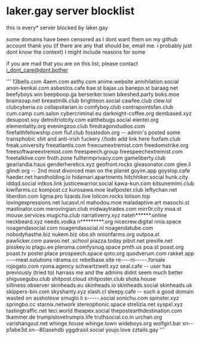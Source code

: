 # laker.gay server blocklist

this is every* server blocked by laker.gay

some domains have been censored as I dont want them on my github account thank you (if there are any that should be, email me. i probably just dont know the context)
I might include reasons for some

if you are mad that you are on this list, please contact i_dont_care@dont.bother

'''
13bells.com
4aem.com
aethy.com
anime.website
annihilation.social
anon-kenkai.com
asbestos.cafe
bae.st
bajax.us
banepo.st
baraag.net
beefyboys.win
beepboop.ga
berserker.town
bikeshed.party
boks.moe
brainsoap.net
breastmilk.club
brighteon.social
cawfee.club
clew.lol
clubcyberia.co
collapsitarian.io
comfyboy.club
contrapointsfan.club
cum.camp
cum.salon
cybercriminal.eu
darknight-coffee.org
dembased.xyz
desupost.soy
detroitriotcity.com
eatthebugs.social
eientei.org
elementality.org
eveningzoo.club
firedragonstudios.com
firefaithfellowship.com
fluf.club
fosstodon.org -- admin's posted some transphobic shit and anti-irish fuckery //todo add link here
foxfam.club
freak.university
freeatlantis.com
freecumextremist.com
freedomstrike.org
freesoftwareextremist.com
freespeech.group
freespeechextremist.com
freetalklive.com
froth.zone
fulltermprivacy.com
gameliberty.club
gearlandia.haus
genderheretics.xyz
geofront.rocks
gleasonator.com
glee.li
glindr.org -- 2nd most divorced man on the planet
goyim.app
goyslop.cafe
haeder.net
handholding.io
hidamari.apartments
hitchhiker.social
hunk.city
iddqd.social
intkos.link
justicewarrior.social
kawa-kun.com
kitsunemimi.club
kiwifarms.cc
kompost.cz
kurosawa.moe
leafposter.club
leftychan.net
liberdon.com
ligma.pro
lizards.live
lolicon.rocks
lolison.top
lovingexpressions.net
lucasvl.nl
mahodou.moe
maladaptive.art
masochi.st
mastinator.com
merovingian.club
midwaytrades.com
mirr0r.city
moa.st
mouse.services
mugicha.club
narrativerry.xyz
nateh******.online
neckbeard.xyz
needs.vodka
n*********.org
nicecrew.digital
nnia.space
noagendasocial.com
noagendasocial.nl
noagendatube.com
nobodyhasthe.biz
nukem.biz
obo.sh
onionfarms.org
outpoa.st
pawlicker.com
pawoo.net
.school
piazza.today
pibvt.net
pieville.net
pisskey.io
plagu.ee
pleroma.comfysnug.space
pmth.us
poa.st
poast.org
poast.tv
poster.place
prospeech.space
qoto.org
quodverum.com
rakket.app
----meat.solutions
rdrama.cc
rebelbase.site
re----ni-----.forsale
rojogato.com
ryona.agency
schwartzwelt.xyz
seal.cafe -- user has previously (tried to) harrass me and the admins didnt seem much better
shigusegubu.club
shitpost.cloud
shitposter.club
shota.house
silliness.observer
skinheads.eu
skinheads.io
skinheads.social
skinheads.uk
skippers-bin.com
skyshanty.xyz
slash.cl
sleepy.cafe -- such a good domain wasted on assholesw
smuglo.li
s-----.social
sonichu.com
spinster.xyz
springbo.cc
starnix.network
stereophonic.space
strelizia.net
syspxl.xyz
tastingtraffic.net
teci.world
theapex.social
thepostearthdestination.com
tkammer.de
trumpislovetrumpis.life
truthsocial.co.in
urchan.org
varishangout.net
whinge.house
whinge.town
wideboys.org
wolfgirl.bar
xn--p1abe3d.xn--80asehdb
yggdrasil.social
youjo.love
zztails.gay
'''
